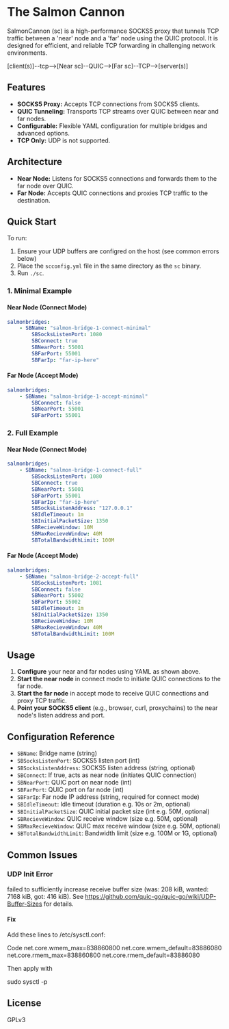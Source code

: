 # The Salmon Cannon
SalmonCannon (sc) is a high-performance SOCKS5 proxy that tunnels TCP traffic between a 'near' node and a 'far' node using the QUIC protocol. It is designed for efficient, and reliable TCP forwarding in challenging network environments.

[client(s)]--tcp-->[Near sc]--QUIC-->[Far sc]--TCP-->[server(s)]

## Features
- **SOCKS5 Proxy:** Accepts TCP connections from SOCKS5 clients.
- **QUIC Tunneling:** Transports TCP streams over QUIC between near and far nodes.
- **Configurable:** Flexible YAML configuration for multiple bridges and advanced options.
- **TCP Only:** UDP is not supported.

## Architecture
- **Near Node:** Listens for SOCKS5 connections and forwards them to the far node over QUIC.
- **Far Node:** Accepts QUIC connections and proxies TCP traffic to the destination.

## Quick Start

To run:
1. Ensure your UDP buffers are configred on the host (see common errors below)
2. Place the `scconfig.yml` file in the same directory as the `sc` binary.
3. Run `./sc`.

### 1. Minimal Example

#### Near Node (Connect Mode)
```yaml
salmonbridges:
	- SBName: "salmon-bridge-1-connect-minimal"
		SBSocksListenPort: 1080
		SBConnect: true
		SBNearPort: 55001
		SBFarPort: 55001
		SBFarIp: "far-ip-here"
```

#### Far Node (Accept Mode)
```yaml
salmonbridges:
	- SBName: "salmon-bridge-1-accept-minimal"
		SBConnect: false
		SBNearPort: 55001
		SBFarPort: 55001
```

### 2. Full Example

#### Near Node (Connect Mode)
```yaml
salmonbridges:
	- SBName: "salmon-bridge-1-connect-full"
		SBSocksListenPort: 1080
		SBConnect: true
		SBNearPort: 55001
		SBFarPort: 55001
		SBFarIp: "far-ip-here"
		SBSocksListenAddress: "127.0.0.1"
		SBIdleTimeout: 1m
		SBInitialPacketSize: 1350
		SBRecieveWindow: 10M
		SBMaxRecieveWindow: 40M
		SBTotalBandwidthLimit: 100M
```

#### Far Node (Accept Mode)
```yaml
salmonbridges:
	- SBName: "salmon-bridge-2-accept-full"
		SBSocksListenPort: 1081
		SBConnect: false
		SBNearPort: 55002
		SBFarPort: 55002
		SBIdleTimeout: 1m
		SBInitialPacketSize: 1350
		SBRecieveWindow: 10M
		SBMaxRecieveWindow: 40M
		SBTotalBandwidthLimit: 100M
```

## Usage
1. **Configure** your near and far nodes using YAML as shown above.
2. **Start the near node** in connect mode to initiate QUIC connections to the far node.
3. **Start the far node** in accept mode to receive QUIC connections and proxy TCP traffic.
4. **Point your SOCKS5 client** (e.g., browser, curl, proxychains) to the near node's listen address and port.

## Configuration Reference
- `SBName`: Bridge name (string)
- `SBSocksListenPort`: SOCKS5 listen port (int)
- `SBSocksListenAddress`: SOCKS5 listen address (string, optional)
- `SBConnect`: If true, acts as near node (initiates QUIC connection)
- `SBNearPort`: QUIC port on near node (int)
- `SBFarPort`: QUIC port on far node (int)
- `SBFarIp`: Far node IP address (string, required for connect mode)
- `SBIdleTimeout`: Idle timeout (duration e.g. 10s or 2m, optional)
- `SBInitialPacketSize`: QUIC initial packet size (int e.g. 50M, optional)
- `SBRecieveWindow`: QUIC receive window (size e.g. 50M, optional)
- `SBMaxRecieveWindow`: QUIC max receive window (size e.g. 50M, optional)
- `SBTotalBandwidthLimit`: Bandwidth limit (size e.g. 100M or 1G, optional)

## Common Issues
### UDP Init Error  
failed to sufficiently increase receive buffer size 
(was: 208 kiB, wanted: 7168 kiB, got: 416 kiB). 
See https://github.com/quic-go/quic-go/wiki/UDP-Buffer-Sizes for details.

#### Fix

Add these lines to /etc/sysctl.conf:

Code
net.core.wmem_max=838860800
net.core.wmem_default=83886080
net.core.rmem_max=838860800
net.core.rmem_default=83886080

Then apply with

sudo sysctl -p

## License
GPLv3
